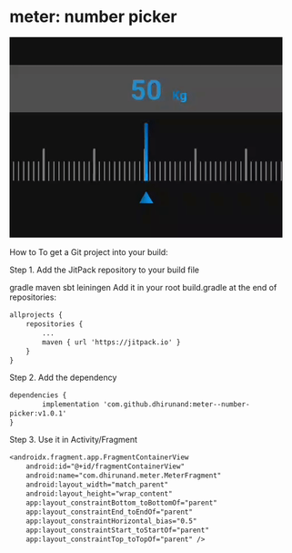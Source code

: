 # meter: number picker

![Alt Text](https://github.com/dhirunand/meter--number-picker/blob/master/presentation_assets/meter.gif)

How to
To get a Git project into your build:

Step 1. Add the JitPack repository to your build file

gradle
maven
sbt
leiningen
Add it in your root build.gradle at the end of repositories:

	allprojects {
		repositories {
			...
			maven { url 'https://jitpack.io' }
		}
	}
Step 2. Add the dependency

	dependencies {
	        implementation 'com.github.dhirunand:meter--number-picker:v1.0.1'
	}
Step 3. Use it in Activity/Fragment

    <androidx.fragment.app.FragmentContainerView
        android:id="@+id/fragmentContainerView"
        android:name="com.dhirunand.meter.MeterFragment"
        android:layout_width="match_parent"
        android:layout_height="wrap_content"
        app:layout_constraintBottom_toBottomOf="parent"
        app:layout_constraintEnd_toEndOf="parent"
        app:layout_constraintHorizontal_bias="0.5"
        app:layout_constraintStart_toStartOf="parent"
        app:layout_constraintTop_toTopOf="parent" />
